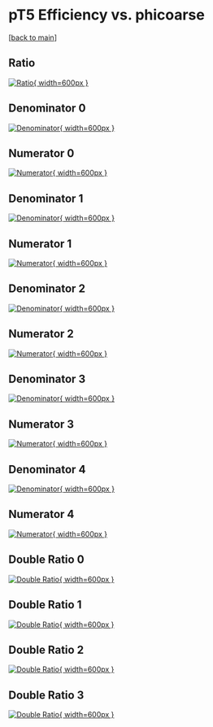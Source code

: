 # pT5 Efficiency vs. phicoarse

[[back to main](./)]



## Ratio

[![Ratio](../mtv/var/pT5_vtr_321_-1_eff_phicoarse.png){ width=600px }](../mtv/var/pT5_vtr_321_-1_eff_phicoarse.pdf)

## Denominator 0

[![Denominator](../mtv/den/pT5_vtr_321_-1_eff_phicoarse_den0.png){ width=600px }](../mtv/den/pT5_vtr_321_-1_eff_phicoarse_den0.pdf)

## Numerator 0

[![Numerator](../mtv/num/pT5_vtr_321_-1_eff_phicoarse_num0.png){ width=600px }](../mtv/num/pT5_vtr_321_-1_eff_phicoarse_num0.pdf)

## Denominator 1

[![Denominator](../mtv/den/pT5_vtr_321_-1_eff_phicoarse_den1.png){ width=600px }](../mtv/den/pT5_vtr_321_-1_eff_phicoarse_den1.pdf)

## Numerator 1

[![Numerator](../mtv/num/pT5_vtr_321_-1_eff_phicoarse_num1.png){ width=600px }](../mtv/num/pT5_vtr_321_-1_eff_phicoarse_num1.pdf)

## Denominator 2

[![Denominator](../mtv/den/pT5_vtr_321_-1_eff_phicoarse_den2.png){ width=600px }](../mtv/den/pT5_vtr_321_-1_eff_phicoarse_den2.pdf)

## Numerator 2

[![Numerator](../mtv/num/pT5_vtr_321_-1_eff_phicoarse_num2.png){ width=600px }](../mtv/num/pT5_vtr_321_-1_eff_phicoarse_num2.pdf)

## Denominator 3

[![Denominator](../mtv/den/pT5_vtr_321_-1_eff_phicoarse_den3.png){ width=600px }](../mtv/den/pT5_vtr_321_-1_eff_phicoarse_den3.pdf)

## Numerator 3

[![Numerator](../mtv/num/pT5_vtr_321_-1_eff_phicoarse_num3.png){ width=600px }](../mtv/num/pT5_vtr_321_-1_eff_phicoarse_num3.pdf)

## Denominator 4

[![Denominator](../mtv/den/pT5_vtr_321_-1_eff_phicoarse_den4.png){ width=600px }](../mtv/den/pT5_vtr_321_-1_eff_phicoarse_den4.pdf)

## Numerator 4

[![Numerator](../mtv/num/pT5_vtr_321_-1_eff_phicoarse_num4.png){ width=600px }](../mtv/num/pT5_vtr_321_-1_eff_phicoarse_num4.pdf)

## Double Ratio 0

[![Double Ratio](../mtv/ratio/pT5_vtr_321_-1_eff_phicoarse_ratio0.png){ width=600px }](../mtv/ratio/pT5_vtr_321_-1_eff_phicoarse_ratio0.pdf)

## Double Ratio 1

[![Double Ratio](../mtv/ratio/pT5_vtr_321_-1_eff_phicoarse_ratio1.png){ width=600px }](../mtv/ratio/pT5_vtr_321_-1_eff_phicoarse_ratio1.pdf)

## Double Ratio 2

[![Double Ratio](../mtv/ratio/pT5_vtr_321_-1_eff_phicoarse_ratio2.png){ width=600px }](../mtv/ratio/pT5_vtr_321_-1_eff_phicoarse_ratio2.pdf)

## Double Ratio 3

[![Double Ratio](../mtv/ratio/pT5_vtr_321_-1_eff_phicoarse_ratio3.png){ width=600px }](../mtv/ratio/pT5_vtr_321_-1_eff_phicoarse_ratio3.pdf)

